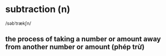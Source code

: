 # subtraction (n)

/səbˈtrækʃn/

## the process of taking a number or amount away from another number or amount (phép trừ)